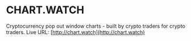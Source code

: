 # CHART.WATCH
Cryptocurrency pop out window charts - built by crypto traders for crypto traders.
Live URL: [http://chart.watch](http://chart.watch)
